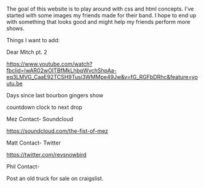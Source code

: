 
The goal of this website is to play around with css and html concepts. I've started with some images my friends made for their band. I hope to end
up with something that looks good and might help my friends perform more shows. 



Things I want to add:



Dear Mitch pt. 2

https://www.youtube.com/watch?fbclid=IwAR02wOITBfMkLhbqWvchShpAa-eq3LMVG_CaaE92TCSH9Tusi3WMMpe49Jw&v=fG_RGFbDRhc&feature=youtu.be



Days since last bourbon gingers show

countdown clock to next drop








Mez Contact- Soundcloud

https://soundcloud.com/the-fist-of-mez

Matt Contact- Twitter

https://twitter.com/revsnowbird

Phil Contact- 

Post an old truck for sale on craigslist.